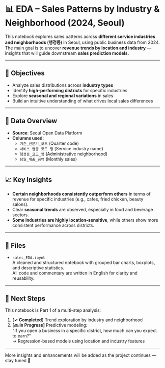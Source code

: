 # 📊 EDA – Sales Patterns by Industry & Neighborhood (2024, Seoul)

This notebook explores sales patterns across **different service industries and neighborhoods (행정동)** in Seoul, using public business data from 2024.  
The main goal is to uncover **revenue trends by location and industry** — insights that will guide downstream **sales prediction models**.

---

## 📌 Objectives

- Analyze sales distributions across **industry types**
- Identify **high-performing districts** for specific industries
- Explore **seasonal and regional variations** in sales
- Build an intuitive understanding of what drives local sales differences

---

## 🧪 Data Overview

- **Source**: Seoul Open Data Platform  
- **Columns used**:
  - `기준_년분기_코드` (Quarter code)
  - `서비스_업종_코드_명` (Service industry name)
  - `행정동_코드_명` (Administrative neighborhood)
  - `당월_매출_금액` (Monthly sales)

---

## 📈 Key Insights

- **Certain neighborhoods consistently outperform others** in terms of revenue for specific industries (e.g., cafes, fried chicken, beauty salons).
- Clear **seasonal trends** are observed, especially in food and beverage sectors.
- **Some industries are highly location-sensitive**, while others show more consistent performance across districts.

---

## 📂 Files

- `sales_EDA.ipynb`  
  A cleaned and structured notebook with grouped bar charts, boxplots, and descriptive statistics.  
  All code and commentary are written in English for clarity and reusability.

---

## 🧩 Next Steps

This notebook is Part 1 of a multi-step analysis:
1. **[✓ Completed]** Trend exploration by industry and neighborhood  
2. **[🔜 In Progress]** Predictive modeling:  
   "If you open a business in a specific district, how much can you expect to earn?"  
   → Regression-based models using location and industry features

---

More insights and enhancements will be added as the project continues — stay tuned 🚀
